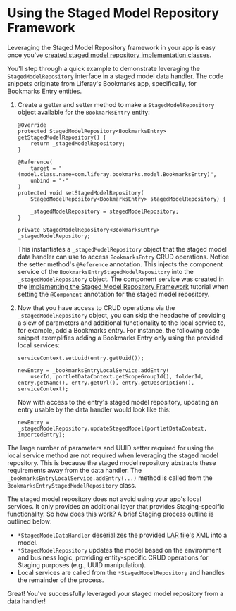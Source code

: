# Using the Staged Model Repository Framework

Leveraging the Staged Model Repository framework in your app is easy once you've
[created staged model repository implementation classes](/develop/tutorials/-/knowledge_base/7-1/implementing-the-staged-model-repository-framework).

You'll step through a quick example to demonstrate leveraging the
`StagedModelRepository` interface in a staged model data handler. The code
snippets originate from Liferay's Bookmarks app, specifically, for Bookmarks
Entry entities.

1.  Create a getter and setter method to make a `StagedModelRepository` object
    available for the `BookmarksEntry` entity:

        @Override
        protected StagedModelRepository<BookmarksEntry> getStagedModelRepository() {
            return _stagedModelRepository;
        }

        @Reference(
            target = "(model.class.name=com.liferay.bookmarks.model.BookmarksEntry)",
            unbind = "-"
        )
        protected void setStagedModelRepository(
            StagedModelRepository<BookmarksEntry> stagedModelRepository) {

            _stagedModelRepository = stagedModelRepository;
        }

        private StagedModelRepository<BookmarksEntry> _stagedModelRepository;

    This instantiates a `_stagedModelRepository` object that the staged model
    data handler can use to access `BookmarksEntry` CRUD operations. Notice the
    setter method's `@Reference` annotation. This injects the component service
    of the `BookmarksEntryStagedModelRepository` into the
    `_stagedModelRepository` object. The component service was created in the
    [Implementing the Staged Model Repository Framework](/develop/tutorials/-/knowledge_base/7-1/implementing-the-staged-model-repository-framework)
    tutorial when setting the `@Component` annotation for the staged model
    repository.

2.  Now that you have access to CRUD operations via the `_stagedModelRepository`
    object, you can skip the headache of providing a slew of parameters and
    additional functionality to the local service to, for example, add a
    Bookmarks entry. For instance, the following code snippet exemplifies
    adding a Bookmarks Entry only using the provided local services:

        serviceContext.setUuid(entry.getUuid());

        newEntry = _bookmarksEntryLocalService.addEntry(
            userId, portletDataContext.getScopeGroupId(), folderId, entry.getName(), entry.getUrl(), entry.getDescription(), serviceContext);

    Now with access to the entry's staged model repository, updating an entry
    usable by the data handler would look like this:

        newEntry = _stagedModelRepository.updateStagedModel(portletDataContext, importedEntry);

The large number of parameters and UUID setter required for using the local
service method are not required when leveraging the staged model repository.
This is because the staged model repository abstracts these requirements away
from the data handler. The `_bookmarksEntryLocalService.addEntry(...)` method
is called from the `BookmarksEntryStagedModelRepository` class.

The staged model repository does not avoid using your app's local services. It
only provides an additional layer that provides Staging-specific functionality.
So how does this work? A brief Staging process outline is outlined below:

- `*StagedModelDataHandler` deserializes the provided
  [LAR file's](/develop/tutorials/-/knowledge_base/7-1/understanding-data-handlers#liferay-archive-lar-file)
  XML into a model.
- `*StagedModelRepository` updates the model based on the environment and
  business logic, providing entity-specific CRUD operations for Staging purposes
  (e.g., UUID manipulation).
- Local services are called from the `*StagedModelRepository` and handles the
  remainder of the process.

Great! You've successfully leveraged your staged model repository from a data
handler!